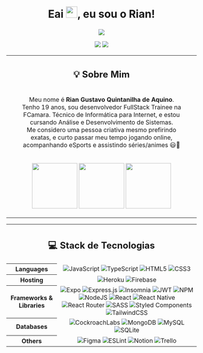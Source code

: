 <h1 align="center" >Eai <img src="https://media.giphy.com/media/hvRJCLFzcasrR4ia7z/giphy.gif" width="30px">, eu sou o Rian!</h1>

<h3 align="center">
  <img src="https://i.imgur.com/HC6NlFN.gif" />
  <p><p/>
  <a href="https://linkedin.com/in/Rian-Aquino"><img src="https://img.shields.io/badge/LinkedIn-0077B5?style=for-the-badge&logo=linkedin&logoColor=white"/></a>
  <img src="https://dcbadge.vercel.app/api/shield/246702950708150273"/>
</h3>

<table align="center">
  <tr>
    
  <td colspan="5">
    <h2 align="center">💡 Sobre Mim</h2>
  </td>
  </tr>
      <tr>
        <td></td>
        <td></td>
        <td align="center">
          <p></p>
            Meu nome é <strong>Rian Gustavo Quintanilha de Aquino</strong>.  Tenho 19 anos, sou desenvolvedor FullStack Trainee na FCamara. Técnico de Informática para Internet, e estou cursando Análise e Desenvolvimento de Sistemas. <br>Me considero uma pessoa criativa mesmo prefirindo exatas, e curto passar meu tempo jogando online, acompanhando eSports e assistindo séries/animes 😃🌹
          <p></p>
        </td>
        <td></td>
        <td></td>
      </tr>
      
  <tr>
        <td colspan="5" align="center">
          <p></p>
            <img src="https://github-readme-stats.vercel.app/api/top-langs/?username=rian-aquino&theme=tokyonight&hide_border=false&include_all_commits=false&count_private=false&layout=compact" height="120"/>
            <img src="https://github-readme-streak-stats.herokuapp.com/?user=rian-aquino&theme=tokyonight&hide_border=false" height="120"/>
            <img src="https://github-readme-stats.vercel.app/api?username=rian-aquino&theme=tokyonight&hide_border=false&include_all_commits=false&count_private=false" height="120"/>
          <p></p>
          </td>
      </tr>
</table>

<table>
  <tr>
    <th colspan="2">
      <h2>💻 Stack de Tecnologias</h2>
    </th>
  </tr>
  <tr>
    <th>Languages</th>
    <td align="center">
      <img src="https://img.shields.io/badge/javascript-%23323330.svg?style=for-the-badge&amp;logo=javascript&amp;logoColor=%23F7DF1E" alt="JavaScript"> 
      <img src="https://img.shields.io/badge/typescript-%23007ACC.svg?style=for-the-badge&amp;logo=typescript&amp;logoColor=white" alt="TypeScript"> 
      <img src="https://img.shields.io/badge/html5-%23E34F26.svg?style=for-the-badge&amp;logo=html5&amp;logoColor=white" alt="HTML5"> 
      <img src="https://img.shields.io/badge/css3-%231572B6.svg?style=for-the-badge&amp;logo=css3&amp;logoColor=white" alt="CSS3">
    </td>
  </tr>
  <tr>
    <th>Hosting</th>
    <td align="center">
      <img src="https://img.shields.io/badge/heroku-%23430098.svg?style=for-the-badge&amp;logo=heroku&amp;logoColor=white" alt="Heroku"> 
      <img src="https://img.shields.io/badge/firebase-%23039BE5.svg?style=for-the-badge&amp;logo=firebase" alt="Firebase">
    </td>
  </tr>
  <tr>
    <th>Frameworks & Libraries</th>
    <td align="center">
      <img src="https://img.shields.io/badge/expo-1C1E24?style=for-the-badge&amp;logo=expo&amp;logoColor=#D04A37" alt="Expo"> 
      <img src="https://img.shields.io/badge/express.js-%23404d59.svg?style=for-the-badge&amp;logo=express&amp;logoColor=%2361DAFB" alt="Express.js"> 
      <img src="https://img.shields.io/badge/Insomnia-black?style=for-the-badge&amp;logo=insomnia&amp;logoColor=5849BE" alt="Insomnia"> 
      <img src="https://img.shields.io/badge/JWT-black?style=for-the-badge&amp;logo=JSON%20web%20tokens" alt="JWT"> 
      <img src="https://img.shields.io/badge/NPM-%23000000.svg?style=for-the-badge&amp;logo=npm&amp;logoColor=white" alt="NPM"> 
      <img src="https://img.shields.io/badge/node.js-6DA55F?style=for-the-badge&amp;logo=node.js&amp;logoColor=white" alt="NodeJS"> 
      <img src="https://img.shields.io/badge/react-%2320232a.svg?style=for-the-badge&amp;logo=react&amp;logoColor=%2361DAFB" alt="React"> 
      <img src="https://img.shields.io/badge/react_native-%2320232a.svg?style=for-the-badge&amp;logo=react&amp;logoColor=%2361DAFB" alt="React Native"> 
      <img src="https://img.shields.io/badge/React_Router-CA4245?style=for-the-badge&amp;logo=react-router&amp;logoColor=white" alt="React Router"> 
      <img src="https://img.shields.io/badge/SASS-hotpink.svg?style=for-the-badge&amp;logo=SASS&amp;logoColor=white" alt="SASS"> 
      <img src="https://img.shields.io/badge/styled--components-DB7093?style=for-the-badge&amp;logo=styled-components&amp;logoColor=white" alt="Styled Components" />
      <img src="https://img.shields.io/badge/tailwindcss-%2338B2AC.svg?style=for-the-badge&amp;logo=tailwind-css&amp;logoColor=white" alt="TailwindCSS">
    </td>
  </tr>
  <tr>
    <th>Databases</th>
    <td align="center">
      <img src="https://img.shields.io/badge/Cockroach%20Labs-6933FF?style=for-the-badge&amp;logo=Cockroach%20Labs&amp;logoColor=white" alt="CockroachLabs"> 
      <img src="https://img.shields.io/badge/MongoDB-%234ea94b.svg?style=for-the-badge&amp;logo=mongodb&amp;logoColor=white" alt="MongoDB"> 
      <img src="https://img.shields.io/badge/mysql-%2300f.svg?style=for-the-badge&amp;logo=mysql&amp;logoColor=white" alt="MySQL"> 
      <img src="https://img.shields.io/badge/sqlite-%2307405e.svg?style=for-the-badge&amp;logo=sqlite&amp;logoColor=white" alt="SQLite"> 
    </td>
  </tr>
  <tr>
    <th>Others</th>
    <td align="center">
      <img src="https://img.shields.io/badge/figma-%23F24E1E.svg?style=for-the-badge&amp;logo=figma&amp;logoColor=white" alt="Figma">
      <img src="https://img.shields.io/badge/ESLint-4B3263?style=for-the-badge&amp;logo=eslint&amp;logoColor=white" alt="ESLint"> 
      <img src="https://img.shields.io/badge/Notion-%23000000.svg?style=for-the-badge&amp;logo=notion&amp;logoColor=white" alt="Notion"> 
      <img src="https://img.shields.io/badge/Trello-%23026AA7.svg?style=for-the-badge&amp;logo=Trello&amp;logoColor=white" alt="Trello">
    </td>
  </tr>
</table>
